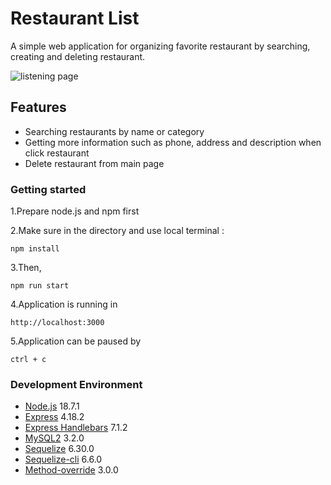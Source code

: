 # Restaurant List
A simple web application for organizing favorite restaurant by searching, creating and deleting restaurant.

![listening page](./screen%20capture/listening%20page.png)

## Features
- Searching restaurants by name or category
- Getting more information such as phone, address and description when click restaurant
- Delete restaurant from main page


### Getting started

1.Prepare node.js and npm first

2.Make sure in the directory and use local terminal :

```
npm install
```

3.Then,

```
npm run start
```

4.Application is running in

```
http://localhost:3000
```

5.Application can be paused by

```
ctrl + c
```

### Development Environment

- [Node.js](https://github.com/nvm-sh/nvm) 18.7.1
- [Express](https://www.npmjs.com/package/express) 4.18.2
- [Express Handlebars](https://github.com/express-handlebars/express-handlebars) 7.1.2
- [MySQL2](https://www.npmjs.com/package/mysql2) 3.2.0
- [Sequelize](https://www.npmjs.com/package/sequelize) 6.30.0
- [Sequelize-cli](https://www.npmjs.com/package/sequelize-cli) 6.6.0
- [Method-override](https://www.npmjs.com/package/method-override) 3.0.0
